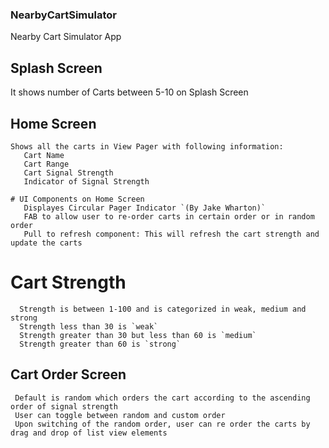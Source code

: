 ### NearbyCartSimulator
Nearby Cart Simulator App
 
 ## Splash Screen
   It shows number of Carts between 5-10 on Splash Screen
 
 ## Home Screen
    Shows all the carts in View Pager with following information:
       Cart Name
       Cart Range
       Cart Signal Strength
       Indicator of Signal Strength
       
    # UI Components on Home Screen
       Displayes Circular Pager Indicator `(By Jake Wharton)`
       FAB to allow user to re-order carts in certain order or in random order
       Pull to refresh component: This will refresh the cart strength and update the carts
       

   # Cart Strength
      Strength is between 1-100 and is categorized in weak, medium and strong
      Strength less than 30 is `weak`
      Strength greater than 30 but less than 60 is `medium`
      Strength greater than 60 is `strong`
    
  ## Cart Order Screen
     Default is random which orders the cart according to the ascending order of signal strength
     User can toggle between random and custom order
     Upon switching of the random order, user can re order the carts by drag and drop of list view elements
     
       
    
